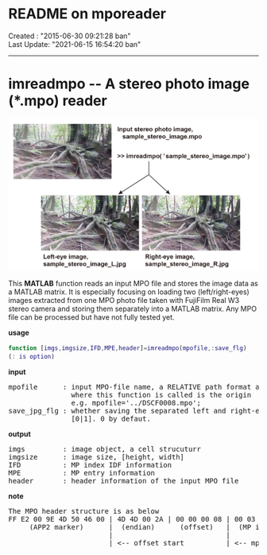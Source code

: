 
# **README on mporeader**

<div>Created    : "2015-06-30 09:21:28 ban"</div>
<div>Last Update: "2021-06-15 16:54:20 ban"

**********

# <a name = "Menu"> **imreadmpo -- A stereo photo image (*.mpo) reader** </a>

![imreadmpo](imgs/imreadmpo.jpg)

This **MATLAB** function reads an input MPO file and stores the image data as a MATLAB matrix. It is especially focusing on loading two (left/right-eyes) images extracted from one MPO photo file taken with FujiFilm Real W3 stereo camera and storing them separately into a MATLAB matrix. Any MPO file can be processed but have not fully tested yet.  

**usage**

```Matlab
function [imgs,imgsize,IFD,MPE,header]=imreadmpo(mpofile,:save_flg)
(: is option)
```

**input**

<pre>mpofile      : input MPO-file name, a RELATIVE path format as the location  
               where this function is called is the origin
               e.g. mpofile='../DSCF0008.mpo';
save_jpg_flg : whether saving the separated left and right-eye images as separated jpg file.  
               [0|1]. 0 by defaut.</pre>

**output** 

<pre>imgs         : image object, a cell strucuturr  
imgsize      : image size, [height, width]  
IFD          : MP index IDF information  
MPE          : MP entry information  
header       : header information of the input MPO file</pre>

**note**
<pre>The MPO header structure is as below  
FF E2 00 9E 4D 50 46 00 | 4D 4D 00 2A | 00 00 00 08 | 00 03 B0 00 00 07 ...  
     (APP2 marker)      |  (endian)      (offset)   |  (MP index IFD, 12 byte x N blocks) ... (image data)
                        |                           |
                        | <-- offset_start          | <-- mp_idx</pre>
